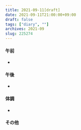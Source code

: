 ```yaml
---
title: 2021-09-11[draft]
date: 2021-09-11T21:00:00+09:00
draft: false
tags: ["diary", ""]
archives: 2021-09
slug: 225274
---
```

#### 午前
- 
#### 午後
- 
#### 体調
- 
#### その他